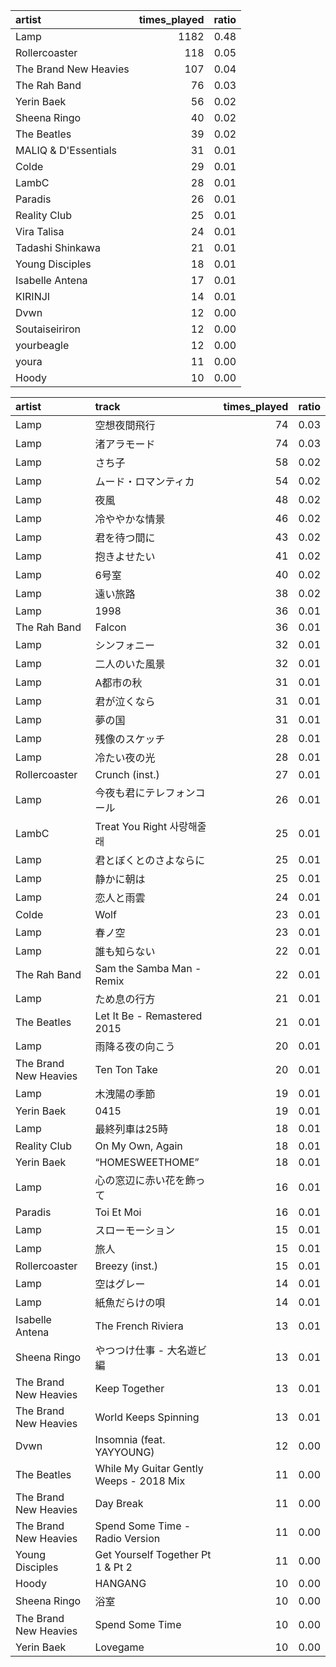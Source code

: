 |artist                | times_played| ratio| 
|:---------------------|------------:|-----:| 
|Lamp                  |         1182|  0.48| 
|Rollercoaster         |          118|  0.05| 
|The Brand New Heavies |          107|  0.04| 
|The Rah Band          |           76|  0.03| 
|Yerin Baek            |           56|  0.02| 
|Sheena Ringo          |           40|  0.02| 
|The Beatles           |           39|  0.02| 
|MALIQ & D'Essentials  |           31|  0.01| 
|Colde                 |           29|  0.01| 
|LambC                 |           28|  0.01| 
|Paradis               |           26|  0.01| 
|Reality Club          |           25|  0.01| 
|Vira Talisa           |           24|  0.01| 
|Tadashi Shinkawa      |           21|  0.01| 
|Young Disciples       |           18|  0.01| 
|Isabelle Antena       |           17|  0.01| 
|KIRINJI               |           14|  0.01| 
|Dvwn                  |           12|  0.00| 
|Soutaiseiriron        |           12|  0.00| 
|yourbeagle            |           12|  0.00| 
|youra                 |           11|  0.00| 
|Hoody                 |           10|  0.00| 

|artist                |track                                   | times_played| ratio| 
|:---------------------|:---------------------------------------|------------:|-----:| 
|Lamp                  |空想夜間飛行                            |           74|  0.03| 
|Lamp                  |渚アラモード                            |           74|  0.03| 
|Lamp                  |さち子                                  |           58|  0.02| 
|Lamp                  |ムード・ロマンティカ                    |           54|  0.02| 
|Lamp                  |夜風                                    |           48|  0.02| 
|Lamp                  |冷ややかな情景                          |           46|  0.02| 
|Lamp                  |君を待つ間に                            |           43|  0.02| 
|Lamp                  |抱きよせたい                            |           41|  0.02| 
|Lamp                  |6号室                                   |           40|  0.02| 
|Lamp                  |遠い旅路                                |           38|  0.02| 
|Lamp                  |1998                                    |           36|  0.01| 
|The Rah Band          |Falcon                                  |           36|  0.01| 
|Lamp                  |シンフォニー                            |           32|  0.01| 
|Lamp                  |二人のいた風景                          |           32|  0.01| 
|Lamp                  |A都市の秋                               |           31|  0.01| 
|Lamp                  |君が泣くなら                            |           31|  0.01| 
|Lamp                  |夢の国                                  |           31|  0.01| 
|Lamp                  |残像のスケッチ                          |           28|  0.01| 
|Lamp                  |冷たい夜の光                            |           28|  0.01| 
|Rollercoaster         |Crunch (inst.)                          |           27|  0.01| 
|Lamp                  |今夜も君にテレフォンコール              |           26|  0.01| 
|LambC                 |Treat You Right 사랑해줄래              |           25|  0.01| 
|Lamp                  |君とぼくとのさよならに                  |           25|  0.01| 
|Lamp                  |静かに朝は                              |           25|  0.01| 
|Lamp                  |恋人と雨雲                              |           24|  0.01| 
|Colde                 |Wolf                                    |           23|  0.01| 
|Lamp                  |春ノ空                                  |           23|  0.01| 
|Lamp                  |誰も知らない                            |           22|  0.01| 
|The Rah Band          |Sam the Samba Man - Remix               |           22|  0.01| 
|Lamp                  |ため息の行方                            |           21|  0.01| 
|The Beatles           |Let It Be - Remastered 2015             |           21|  0.01| 
|Lamp                  |雨降る夜の向こう                        |           20|  0.01| 
|The Brand New Heavies |Ten Ton Take                            |           20|  0.01| 
|Lamp                  |木洩陽の季節                            |           19|  0.01| 
|Yerin Baek            |0415                                    |           19|  0.01| 
|Lamp                  |最終列車は25時                          |           18|  0.01| 
|Reality Club          |On My Own, Again                        |           18|  0.01| 
|Yerin Baek            |“HOMESWEETHOME”                       |           18|  0.01| 
|Lamp                  |心の窓辺に赤い花を飾って                |           16|  0.01| 
|Paradis               |Toi Et Moi                              |           16|  0.01| 
|Lamp                  |スローモーション                        |           15|  0.01| 
|Lamp                  |旅人                                    |           15|  0.01| 
|Rollercoaster         |Breezy (inst.)                          |           15|  0.01| 
|Lamp                  |空はグレー                              |           14|  0.01| 
|Lamp                  |紙魚だらけの唄                          |           14|  0.01| 
|Isabelle Antena       |The French Riviera                      |           13|  0.01| 
|Sheena Ringo          |やつつけ仕事 - 大名遊ビ編               |           13|  0.01| 
|The Brand New Heavies |Keep Together                           |           13|  0.01| 
|The Brand New Heavies |World Keeps Spinning                    |           13|  0.01| 
|Dvwn                  |Insomnia (feat. YAYYOUNG)               |           12|  0.00| 
|The Beatles           |While My Guitar Gently Weeps - 2018 Mix |           11|  0.00| 
|The Brand New Heavies |Day Break                               |           11|  0.00| 
|The Brand New Heavies |Spend Some Time - Radio Version         |           11|  0.00| 
|Young Disciples       |Get Yourself Together Pt 1 & Pt 2       |           11|  0.00| 
|Hoody                 |HANGANG                                 |           10|  0.00| 
|Sheena Ringo          |浴室                                    |           10|  0.00| 
|The Brand New Heavies |Spend Some Time                         |           10|  0.00| 
|Yerin Baek            |Lovegame                                |           10|  0.00|
